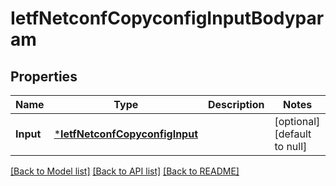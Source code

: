 # IetfNetconfCopyconfigInputBodyparam

## Properties
Name | Type | Description | Notes
------------ | ------------- | ------------- | -------------
**Input** | [***IetfNetconfCopyconfigInput**](ietf.netconf.copyconfig.Input.md) |  | [optional] [default to null]

[[Back to Model list]](../README.md#documentation-for-models) [[Back to API list]](../README.md#documentation-for-api-endpoints) [[Back to README]](../README.md)


